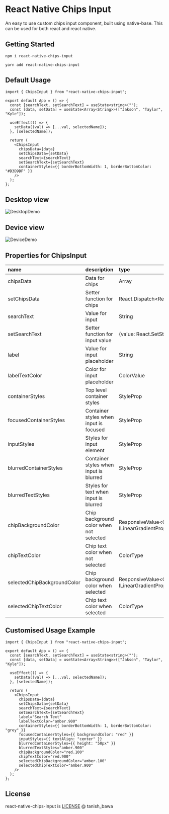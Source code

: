 # React Native Chips Input

An easy to use custom chips input component, built using native-base. This can be used for both react and react native.

## Getting Started

`npm i react-native-chips-input`

`yarn add react-native-chips-input`

## Default Usage

```JSX
import { ChipsInput } from "react-native-chips-input";

export default App = () => {
  const [searchText, setSearchText] = useState<string>("");
  const [data, setData] = useState<Array<String>>(["Jakson", "Taylor", "Kyle"]);

  useEffect(() => {
    setData((val) => [...val, selectedName]);
  }, [selectedName]);

  return (
    <ChipsInput
      chipsData={data}
      setChipsData={setData}
      searchText={searchText}
      setSearchText={setSearchText}
      containerStyles={{ borderBottomWidth: 1, borderBottomColor: "#D3D9DF" }}
    />
  );
};
```

## Desktop view

![DesktopDemo](https://github.com/tanishbawa/react-native-chips/assets/44227602/e41d2848-1fcd-4805-8e90-456beaa6db1e)

## Device view

![DeviceDemo](https://github.com/tanishbawa/react-native-chips/assets/44227602/a77e4a6a-418d-4af5-9bd6-e3c247732bc0)

## Properties for ChipsInput

| name                        | description                             | type                                               | Required |
| :-------------------------- | :-------------------------------------- | :------------------------------------------------- | :------- |
| chipsData                   | Data for chips                          | Array<String>                                      | True     |
| setChipsData                | Setter function for chips               | React.Dispatch<React.SetStateAction<String[]>>     | True     |
| searchText                  | Value for input                         | String                                             | True     |
| setSearchText               | Setter function for input value         | (value: React.SetStateAction<string>) => void      | True     |
| label                       | Value for input placeholder             | String                                             | False    |
| labelTextColor              | Color for input placeholder             | ColorValue                                         | False    |
| containerStyles             | Top level container styles              | StyleProp<ViewStyle>                               | False    |
| focusedContainerStyles      | Container styles when input is focused  | StyleProp<ViewStyle>                               | False    |
| inputStyles                 | Styles for input element                | StyleProp<TextStyle>                               | False    |
| blurredContainerStyles      | Container styles when input is blurred  | StyleProp<ViewStyle>                               | False    |
| blurredTextStyles           | Styles for text when input is blurred   | StyleProp<TextStyle>                               | False    |
| chipBackgroundColor         | Chip background color when not selected | ResponsiveValue<ColorType \| ILinearGradientProps> | False    |
| chipTextColor               | Chip text color when not selected       | ColorType                                          | False    |
| selectedChipBackgroundColor | Chip background color when selected     | ResponsiveValue<ColorType \| ILinearGradientProps> | False    |
| selectedChipTextColor       | Chip text color when selected           | ColorType                                          | False    |

## Customised Usage Example

```JSX
import { ChipsInput } from "react-native-chips-input";

export default App = () => {
  const [searchText, setSearchText] = useState<string>("");
  const [data, setData] = useState<Array<String>>(["Jakson", "Taylor", "Kyle"]);

  useEffect(() => {
    setData((val) => [...val, selectedName]);
  }, [selectedName]);

  return (
    <ChipsInput
      chipsData={data}
      setChipsData={setData}
      searchText={searchText}
      setSearchText={setSearchText}
      label="Search Text"
      labelTextColor="amber.900"
      containerStyles={{ borderBottomWidth: 1, borderBottomColor: "grey" }}
      focusedContainerStyles={{ backgroundColor: "red" }}
      inputStyles={{ textAlign: "center" }}
      blurredContainerStyles={{ height: "50px" }}
      blurredTextStyles="amber.900"
      chipBackgroundColor="red.100"
      chipTextColor="red.900"
      selectedChipBackgroundColor="amber.100"
      selectedChipTextColor="amber.900"
    />
  );
};
```

## License

react-native-chips-input is [LICENSE](LICENSE.MD) @ tanish_bawa

